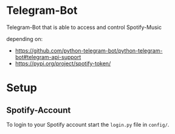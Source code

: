 # Telegram-Bot

Telegram-Bot that is able to access and control Spotify-Music

depending on:
- https://github.com/python-telegram-bot/python-telegram-bot#telegram-api-support
- https://pypi.org/project/spotify-token/

# Setup
## Spotify-Account
To login to your Spotify account start the `login.py` file in `config/`.